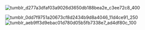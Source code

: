 ![tumblr_d277a3dfaf03a9026d3650db188bea2e_c3ee72c8_400](https://github.com/user-attachments/assets/aa7318d2-f187-473b-a9cd-34e3e4302401)

![tumblr_0dd7f9751a20673cf8d2434b9d8a4046_11d4ce91_250](https://github.com/user-attachments/assets/6795bc06-8b90-4256-9fbb-2f59d5e9acf5)                                                                                                            ![tumblr_aeb9ff3d9ebac01d780d05b5fb7338e7_ad4df80c_100](https://github.com/user-attachments/assets/1c434d6d-448b-44c9-864f-e845d1499723)


<!--
**mad0kam/mad0kam** is a ✨ _special_ ✨ repository because its `README.md` (this file) appears on your GitHub profile.

Here are some ideas to get you started:

- 🔭 I’m currently working on ...
- 🌱 I’m currently learning ...
- 👯 I’m looking to collaborate on ...
- 🤔 I’m looking for help with ...
- 💬 Ask me about ...
- 📫 How to reach me: ...
- 😄 Pronouns: ...
- ⚡ Fun fact: ...
-->
